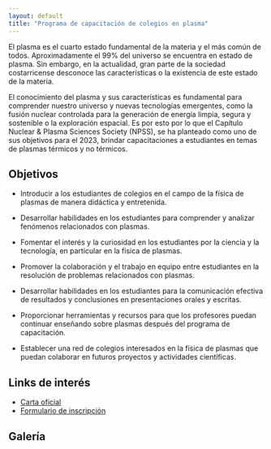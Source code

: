 ```yaml
---
layout: default
title: "Programa de capacitación de colegios en plasma"
---
```

El plasma es el cuarto estado fundamental de la materia y el más común de todos. Aproximadamente el
99% del universo se encuentra en estado de plasma. Sin embargo, en la actualidad, gran parte de la
sociedad costarricense desconoce las características o la existencia de este estado de la materia.

El conocimiento del plasma y sus características es fundamental para comprender nuestro universo y
nuevas tecnologías emergentes, como la fusión nuclear controlada para la generación de energía limpia,
segura y sostenible o la exploración espacial. Es por esto por lo que el Capítulo Nuclear & Plasma
Sciences Society (NPSS), se ha planteado como uno de sus objetivos para el 2023, brindar
capacitaciones a estudiantes en temas de plasmas térmicos y no térmicos.

## Objetivos
- Introducir a los estudiantes de colegios en el campo de la física de plasmas de manera didáctica y entretenida.

- Desarrollar habilidades en los estudiantes para comprender y analizar fenómenos relacionados con plasmas.

- Fomentar el interés y la curiosidad en los estudiantes por la ciencia y la tecnología, en particular en la física de plasmas.

- Promover la colaboración y el trabajo en equipo entre estudiantes en la resolución de problemas relacionados con plasmas.

- Desarrollar habilidades en los estudiantes para la comunicación efectiva de resultados y conclusiones en presentaciones orales y escritas.

- Proporcionar herramientas y recursos para que los profesores puedan continuar enseñando sobre plasmas después del programa de capacitación.

- Establecer una red de colegios interesados en la física de plasmas que puedan colaborar en futuros proyectos y actividades científicas.

## Links de interés
- [Carta oficial](/assets/pdfs/Proyecto%20de%20divulgaci%C3%B3n%20cientifica%20NPSS-ITCR-IEEE-F.pdf)
- [Formulario de inscripción](https://ieee.surveysparrow.com/s/solicitud-de-charlas/tt-98UbXsRdPfYf5w1YpnsXL5)
  
## Galería
<div class="white" style="background:rgba(0,0,0,0); border:solid 0px rgba(0,0,0,0); border-radius:0px; padding:0px 0px 1px 0px;">
<div id="slider_2449" class="owl-carousel sa_owl_theme owl-pagination-true autohide-arrows owl-loaded owl-drag" data-slider-id="slider_2449" style="visibility: visible;">
<div class="owl-stage-outer"><div class="owl-stage" style="transform: translate3d(-4991px, 0px, 0px); transition: all 0.2s ease 0s; width: 7488px;"><div class="owl-item cloned" style="width: 499.198px;"><div id="slider_2449_slide04" class="sa_hover_container" style="padding:0% 0%; margin:0px 0%; background-image:url(/assets/img/pccp/355272227_582091223820143_5039241303430193849_n.jpg); background-position:left top; background-size:cover; background-repeat:no-repeat; min-height:360px; "><div class="sa_hover_fullslide"><a class="sa_slide_link_icon" href="https://ieee-npss.org/distinguished-lecturers/" target="_self" title="" aria-label=""></a></div>
<h1>Distinguished Lecturers</h1></div></div><div class="owl-item cloned" style="width: 499.198px;"><div id="slider_2449_slide05" class="sa_hover_container" style="padding:0% 0%; margin:0px 0%; background-image:url(&quot;https://ieee-npss.org/wp-content/uploads/2016/04/NPSS-Journals.jpg&quot;); background-position:left top; background-size:cover; background-repeat:no-repeat; min-height:360px; "><div class="sa_hover_fullslide"><a class="sa_slide_link_icon" href="https://ieee-npss.org/publications/" target="_self" title="" aria-label=""></a></div>
<h1>Publications</h1></div></div><div class="owl-item cloned" style="width: 499.198px;"><div id="slider_2449_slide06" class="sa_hover_container" style="padding:0% 0%; margin:0px 0%; background-image:url(&quot;https://ieee-npss.org/wp-content/uploads/2016/04/Tech-comm-FTC-scaled.jpeg&quot;); background-position:left top; background-size:cover; background-repeat:no-repeat; min-height:360px; "><div class="sa_hover_fullslide"><a class="sa_slide_link_icon" href="https://ieee-npss.org/technical-committees/" target="_self" title="" aria-label=""></a></div>
<h1>Technical Committees</h1></div></div><div class="owl-item cloned" style="width: 499.198px;"><div id="slider_2449_slide07" class="sa_hover_container" style="padding:0% 0%; margin:0px 0%; background-image:url(&quot;https://ieee-npss.org/wp-content/uploads/2016/04/Community_reactorVisit.jpg&quot;); background-position:left top; background-size:cover; background-repeat:no-repeat; min-height:360px; "><div class="sa_hover_fullslide"><a class="sa_slide_link_icon" href="https://ieee-npss.org/community/" target="_self" title="" aria-label=""></a></div>
<h1>Community</h1></div></div><div class="owl-item" style="width: 499.198px;"><div id="slider_2449_slide01" class="sa_hover_container" style="padding:0% 0%; margin:0px 0%; background-image:url(&quot;https://ieee-npss.org/wp-content/uploads/2016/04/2019-IEEE-NSS-MIC-19-10-30-73-scaled.jpg&quot;); background-position:left top; background-size:cover; background-repeat:no-repeat; min-height:360px; "><div class="sa_hover_fullslide"><a class="sa_slide_link_icon" href="https://ieee-npss.org/conferences/" target="_self" title="" aria-label=""></a></div>
<h1>Conferences and Events</h1></div></div><div class="owl-item" style="width: 499.198px;"><div id="slider_2449_slide02" class="sa_hover_container" style="padding:0% 0%; margin:0px 0%; background-image:url(&quot;https://ieee-npss.org/wp-content/uploads/2016/04/awards-copy.jpg&quot;); background-position:left top; background-size:cover; background-repeat:no-repeat; min-height:360px; "><div class="sa_hover_fullslide"><a class="sa_slide_link_icon" href="https://ieee-npss.org/awards/" target="_self" title="" aria-label=""></a></div>
<h1>Awards</h1></div></div><div class="owl-item" style="width: 499.198px;"><div id="slider_2449_slide03" class="sa_hover_container" style="padding:0% 0%; margin:0px 0%; background-image:url(&quot;https://ieee-npss.org/wp-content/uploads/2016/04/ieee_world_map_2021-October-without-labels2.jpg&quot;); background-position:left top; background-size:cover; background-repeat:no-repeat; min-height:360px; "><div class="sa_hover_fullslide"><a class="sa_slide_link_icon" href="https://ieee-npss.org/chapters/" target="_self" title="" aria-label=""></a></div>
<h1>Chapters</h1></div></div><div class="owl-item" style="width: 499.198px;"><div id="slider_2449_slide04" class="sa_hover_container" style="padding:0% 0%; margin:0px 0%; background-image:url(&quot;https://ieee-npss.org/wp-content/uploads/2016/04/DL-Munnar-1-1.jpg&quot;); background-position:left top; background-size:cover; background-repeat:no-repeat; min-height:360px; "><div class="sa_hover_fullslide"><a class="sa_slide_link_icon" href="https://ieee-npss.org/distinguished-lecturers/" target="_self" title="" aria-label=""></a></div>
<h1>Distinguished Lecturers</h1></div></div><div class="owl-item" style="width: 499.198px;"><div id="slider_2449_slide05" class="sa_hover_container" style="padding:0% 0%; margin:0px 0%; background-image:url(&quot;https://ieee-npss.org/wp-content/uploads/2016/04/NPSS-Journals.jpg&quot;); background-position:left top; background-size:cover; background-repeat:no-repeat; min-height:360px; "><div class="sa_hover_fullslide"><a class="sa_slide_link_icon" href="https://ieee-npss.org/publications/" target="_self" title="" aria-label=""></a></div>
<h1>Publications</h1></div></div><div class="owl-item" style="width: 499.198px;"><div id="slider_2449_slide06" class="sa_hover_container" style="padding:0% 0%; margin:0px 0%; background-image:url(&quot;https://ieee-npss.org/wp-content/uploads/2016/04/Tech-comm-FTC-scaled.jpeg&quot;); background-position:left top; background-size:cover; background-repeat:no-repeat; min-height:360px; "><div class="sa_hover_fullslide"><a class="sa_slide_link_icon" href="https://ieee-npss.org/technical-committees/" target="_self" title="" aria-label=""></a></div>
<h1>Technical Committees</h1></div></div><div class="owl-item active" style="width: 499.198px;"><div id="slider_2449_slide07" class="sa_hover_container" style="padding:0% 0%; margin:0px 0%; background-image:url(&quot;https://ieee-npss.org/wp-content/uploads/2016/04/Community_reactorVisit.jpg&quot;); background-position:left top; background-size:cover; background-repeat:no-repeat; min-height:360px; "><div class="sa_hover_fullslide"><a class="sa_slide_link_icon" href="https://ieee-npss.org/community/" target="_self" title="" aria-label=""></a></div>
<h1>Community</h1></div></div><div class="owl-item cloned" style="width: 499.198px;"><div id="slider_2449_slide01" class="sa_hover_container" style="padding:0% 0%; margin:0px 0%; background-image:url(&quot;https://ieee-npss.org/wp-content/uploads/2016/04/2019-IEEE-NSS-MIC-19-10-30-73-scaled.jpg&quot;); background-position:left top; background-size:cover; background-repeat:no-repeat; min-height:360px; "><div class="sa_hover_fullslide"><a class="sa_slide_link_icon" href="https://ieee-npss.org/conferences/" target="_self" title="" aria-label=""></a></div>
<h1>Conferences and Events</h1></div></div><div class="owl-item cloned" style="width: 499.198px;"><div id="slider_2449_slide02" class="sa_hover_container" style="padding:0% 0%; margin:0px 0%; background-image:url(&quot;https://ieee-npss.org/wp-content/uploads/2016/04/awards-copy.jpg&quot;); background-position:left top; background-size:cover; background-repeat:no-repeat; min-height:360px; "><div class="sa_hover_fullslide"><a class="sa_slide_link_icon" href="https://ieee-npss.org/awards/" target="_self" title="" aria-label=""></a></div>
<h1>Awards</h1></div></div><div class="owl-item cloned" style="width: 499.198px;"><div id="slider_2449_slide03" class="sa_hover_container" style="padding:0% 0%; margin:0px 0%; background-image:url(&quot;https://ieee-npss.org/wp-content/uploads/2016/04/ieee_world_map_2021-October-without-labels2.jpg&quot;); background-position:left top; background-size:cover; background-repeat:no-repeat; min-height:360px; "><div class="sa_hover_fullslide"><a class="sa_slide_link_icon" href="https://ieee-npss.org/chapters/" target="_self" title="" aria-label=""></a></div>
<h1>Chapters</h1></div></div><div class="owl-item cloned" style="width: 499.198px;"><div id="slider_2449_slide04" class="sa_hover_container" style="padding:0% 0%; margin:0px 0%; background-image:url(&quot;https://ieee-npss.org/wp-content/uploads/2016/04/DL-Munnar-1-1.jpg&quot;); background-position:left top; background-size:cover; background-repeat:no-repeat; min-height:360px; "><div class="sa_hover_fullslide"><a class="sa_slide_link_icon" href="https://ieee-npss.org/distinguished-lecturers/" target="_self" title="" aria-label=""></a></div>
<h1>Distinguished Lecturers</h1></div></div></div></div><div class="owl-nav"><button type="button" role="presentation" class="owl-prev">Previous</button><button type="button" role="presentation" class="owl-next">Next</button></div><div class="owl-dots"><button role="button" class="owl-dot"><span></span></button><button role="button" class="owl-dot"><span></span></button><button role="button" class="owl-dot"><span></span></button><button role="button" class="owl-dot"><span></span></button><button role="button" class="owl-dot"><span></span></button><button role="button" class="owl-dot"><span></span></button><button role="button" class="owl-dot active"><span></span></button></div><div class="owl-thumbs"></div></div>
</div>
<script type="text/javascript">
	jQuery(document).ready(function() {
		jQuery('#slider_2449').owlCarousel({
			items : 1,
			smartSpeed : 200,
			autoplay : true,
			autoplayTimeout : 5000,
			autoplayHoverPause : true,
			smartSpeed : 200,
			fluidSpeed : 200,
			autoplaySpeed : 200,
			navSpeed : 200,
			dotsSpeed : 200,
			loop : true,
			nav : true,
			navText : ['Previous','Next'],
			dots : true,
			responsiveRefreshRate : 200,
			slideBy : 1,
			mergeFit : true,
			autoHeight : false,
			mouseDrag : true,
			touchDrag : true
		});
		jQuery('#slider_2449').css('visibility', 'visible');
		var owl_goto = jQuery('#slider_2449');
		jQuery('.slider_2449_goto1').click(function(event){
			owl_goto.trigger('to.owl.carousel', 0);
		});
		jQuery('.slider_2449_goto2').click(function(event){
			owl_goto.trigger('to.owl.carousel', 1);
		});
		jQuery('.slider_2449_goto3').click(function(event){
			owl_goto.trigger('to.owl.carousel', 2);
		});
		jQuery('.slider_2449_goto4').click(function(event){
			owl_goto.trigger('to.owl.carousel', 3);
		});
		jQuery('.slider_2449_goto5').click(function(event){
			owl_goto.trigger('to.owl.carousel', 4);
		});
		jQuery('.slider_2449_goto6').click(function(event){
			owl_goto.trigger('to.owl.carousel', 5);
		});
		jQuery('.slider_2449_goto7').click(function(event){
			owl_goto.trigger('to.owl.carousel', 6);
		});
		var resize_2449 = jQuery('.owl-carousel');
		resize_2449.on('initialized.owl.carousel', function(e) {
			if (typeof(Event) === 'function') {
				window.dispatchEvent(new Event('resize'));
			} else {
				var evt = window.document.createEvent('UIEvents');
				evt.initUIEvent('resize', true, false, window, 0);
				window.dispatchEvent(evt);
			}
		});
	});
</script>